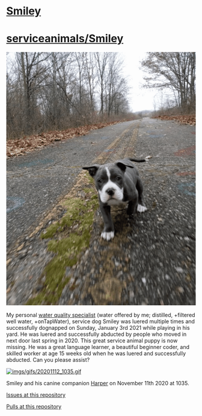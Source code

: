 <link rel="prerender" href="https://serviceanimals.github.io/Smiley/">

# [Smiley](https://github.com/serviceanimals/Smiley/)

# [serviceanimals/](https://serviceanimals.github.io)[Smiley](https://serviceanimals.github.io/Smiley/)

[![imgs/gifs/20201209_130438.gif](https://github.com/serviceanimals/Smiley/raw/master/imgs/gifs/20201209_130438.gif)](https://github.com/serviceanimals/Smiley/raw/master/imgs/gifs/20201209_130438.gif)

My personal [water quality specialist](https://serviceanimals.github.io/Smiley/WQS) (water offered by me; distilled, +filtered well water, +onTapWater), service dog Smiley was luered multiple times and successfully dognapped on Sunday, January 3rd 2021 while playing in his yard. He was luered and successfully abducted by people who moved in next door last spring in 2020.  This great service animal puppy is now missing.  He was a great language learner, a beautiful beginner coder, and skilled worker at age 15 weeks old when he was luered and successfully abducted.  Can you please assist?

[![imgs/gifs/20201112_1035.gif](https://github.com/serviceanimals/Smiley/raw/master/imgs/gifs/20201112_1035.gif)](https://github.com/serviceanimals/Smiley/raw/master/imgs/gifs/20201112_1035.gif)

Smiley and his canine companion [Harper](https://serviceanimals.github.io/Harper/) on November 11th 2020 at 1035.

[Issues at this repository](https://github.com/serviceanimals/Smiley/issues)

[Pulls at this repository](https://github.com/serviceanimals/Smiley/pulls)

<!-- Smiley README.md EOF -->
